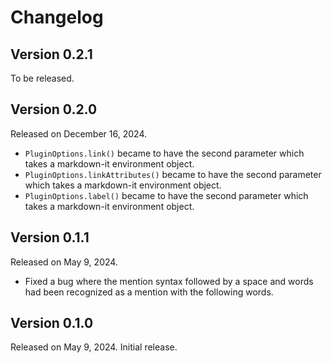 <!-- deno-fmt-ignore-file -->

Changelog
=========

Version 0.2.1
-------------

To be released.


Version 0.2.0
-------------

Released on December 16, 2024.

 -  `PluginOptions.link()` became to have the second parameter which takes
    a markdown-it environment object.
 -  `PluginOptions.linkAttributes()` became to have the second parameter which
    takes a markdown-it environment object.
 -  `PluginOptions.label()` became to have the second parameter which takes
    a markdown-it environment object.


Version 0.1.1
-------------

Released on May 9, 2024.

 -  Fixed a bug where the mention syntax followed by a space and words had been
    recognized as a mention with the following words.


Version 0.1.0
-------------

Released on May 9, 2024.  Initial release.
